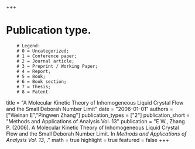 +++
# Publication type.
        # Legend: 
        # 0 = Uncategorized; 
        # 1 = Conference paper; 
        # 2 = Journal article;
        # 3 = Preprint / Working Paper; 
        # 4 = Report; 
        # 5 = Book; 
        # 6 = Book section;
        # 7 = Thesis; 
        # 8 = Patent
title = "A Molecular Kinetic Theory of Inhomogeneous Liquid Crystal Flow and the Small Deborah Number Limit"
date = "2006-01-01"
authors = ["Weinan E","Pingwen Zhang"]
publication_types = ["2"]
publication_short = "Methods and Applications of Analysis Vol. 13"
publication = "E W., Zhang P. (2006). A Molecular Kinetic Theory of Inhomogeneous Liquid Crystal Flow and the Small Deborah Number Limit. In _Methods and Applications of Analysis Vol. 13_, ."
math = true
highlight = true
featured = false
+++